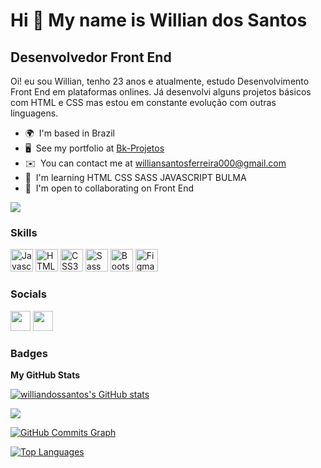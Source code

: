 Hi 👋 My name is Willian dos Santos
===================================

Desenvolvedor Front End
-----------------------

Oi! eu sou Willian, tenho 23 anos e atualmente, estudo Desenvolvimento Front End em plataformas onlines. Já desenvolvi alguns projetos básicos com HTML e CSS mas estou em constante evolução com outras linguagens.

* 🌍  I'm based in Brazil
* 🖥️  See my portfolio at [Bk-Projetos](http://bkprojetos.netlify.app)
* ✉️  You can contact me at [williansantosferreira000@gmail.com](mailto:williansantosferreira000@gmail.com)
* 🧠  I'm learning HTML CSS SASS JAVASCRIPT BULMA
* 🤝  I'm open to collaborating on Front End

<a href="https://www.github.com/williandossantos" target="_blank" rel="noreferrer"><img
src="https://img.shields.io/github/followers/williandossantos?logo=github&style=for-the-badge&color=a855f7&labelColor=000000" /></a>

### Skills

<p align="left">
<a href="https://developer.mozilla.org/en-US/docs/Web/JavaScript" target="_blank" rel="noreferrer"><img src="https://raw.githubusercontent.com/danielcranney/readme-generator/main/public/icons/skills/javascript-colored.svg" width="36" height="36" alt="Javascript" /></a>
<a href="https://developer.mozilla.org/en-US/docs/Glossary/HTML5" target="_blank" rel="noreferrer"><img src="https://raw.githubusercontent.com/danielcranney/readme-generator/main/public/icons/skills/html5-colored.svg" width="36" height="36" alt="HTML5" /></a>
<a href="https://www.w3.org/TR/CSS/#css" target="_blank" rel="noreferrer"><img src="https://raw.githubusercontent.com/danielcranney/readme-generator/main/public/icons/skills/css3-colored.svg" width="36" height="36" alt="CSS3" /></a>
<a href="https://sass-lang.com/" target="_blank" rel="noreferrer"><img src="https://raw.githubusercontent.com/danielcranney/readme-generator/main/public/icons/skills/sass-colored.svg" width="36" height="36" alt="Sass" /></a>
<a href="https://getbootstrap.com/" target="_blank" rel="noreferrer"><img src="https://raw.githubusercontent.com/danielcranney/readme-generator/main/public/icons/skills/bootstrap-colored.svg" width="36" height="36" alt="Bootstrap" /></a>
<a href="https://www.figma.com/" target="_blank" rel="noreferrer"><img src="https://raw.githubusercontent.com/danielcranney/readme-generator/main/public/icons/skills/figma-colored.svg" width="36" height="36" alt="Figma" /></a>
</p>


### Socials

<p align="left"> <a href="https://www.github.com/williandossantos" target="_blank" rel="noreferrer"><img src="https://raw.githubusercontent.com/danielcranney/readme-generator/main/public/icons/socials/github.svg" width="32" height="32" /></a> <a href="https://www.linkedin.com/in/WilliandosSantosFerreira" target="_blank" rel="noreferrer"><img src="https://raw.githubusercontent.com/danielcranney/readme-generator/main/public/icons/socials/linkedin.svg" width="32" height="32" /></a></p>

### Badges

<b>My GitHub Stats</b>

<a href="http://www.github.com/williandossantos"><img src="https://github-readme-stats.vercel.app/api?username=williandossantos&show_icons=true&hide=&count_private=true&title_color=a855f7&text_color=ffffff&icon_color=a855f7&bg_color=000000&hide_border=true&show_icons=true" alt="williandossantos's GitHub stats" /></a>

<a href="http://www.github.com/williandossantos"><img src="https://github-readme-streak-stats.herokuapp.com/?user=williandossantos&stroke=ffffff&background=000000&ring=a855f7&fire=a855f7&currStreakNum=ffffff&currStreakLabel=a855f7&sideNums=ffffff&sideLabels=ffffff&dates=ffffff&hide_border=true" /></a>

<a href="http://www.github.com/williandossantos"><img src="https://activity-graph.herokuapp.com/graph?username=williandossantos&bg_color=000000&color=ffffff&line=a855f7&point=ffffff&area_color=000000&area=true&hide_border=true&custom_title=GitHub%20Commits%20Graph" alt="GitHub Commits Graph" /></a>

<a href="https://github.com/williandossantos" align="left"><img src="https://github-readme-stats.vercel.app/api/top-langs/?username=williandossantos&langs_count=10&title_color=a855f7&text_color=ffffff&icon_color=a855f7&bg_color=000000&hide_border=true&locale=en&custom_title=Top%20%Languages" alt="Top Languages" /></a>
